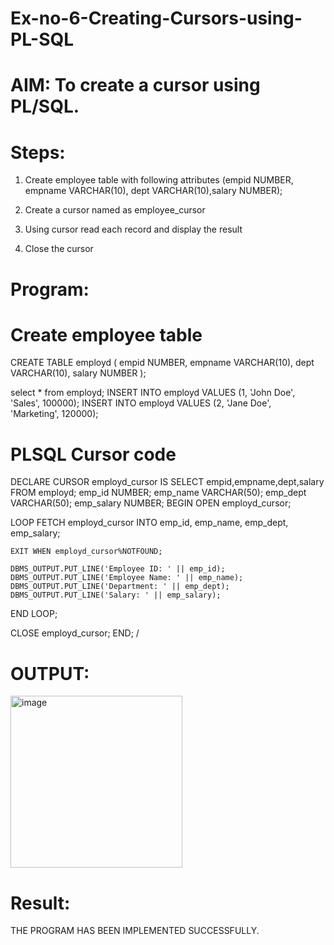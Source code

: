 # Ex-no-6-Creating-Cursors-using-PL-SQL


# AIM: To create a cursor using PL/SQL.


# Steps:


1. Create employee table with following attributes (empid NUMBER, empname VARCHAR(10), dept VARCHAR(10),salary NUMBER);

2. Create a cursor named as employee_cursor

3. Using cursor read each record and display the result

4. Close the cursor


# Program:


# Create employee table


CREATE TABLE employd (
  empid NUMBER,
  empname VARCHAR(10),
  dept VARCHAR(10),
  salary NUMBER
);


select * from employd;
INSERT INTO employd VALUES (1, 'John Doe', 'Sales', 100000);
INSERT INTO employd VALUES (2, 'Jane Doe', 'Marketing', 120000);



# PLSQL Cursor code


DECLARE
   CURSOR employd_cursor IS
   SELECT empid,empname,dept,salary
   FROM employd;
   emp_id NUMBER;
   emp_name VARCHAR(50);
   emp_dept VARCHAR(50);
   emp_salary NUMBER;
BEGIN
  OPEN employd_cursor;

  LOOP
    FETCH employd_cursor INTO emp_id, emp_name, emp_dept, emp_salary;

    EXIT WHEN employd_cursor%NOTFOUND;

    DBMS_OUTPUT.PUT_LINE('Employee ID: ' || emp_id);
    DBMS_OUTPUT.PUT_LINE('Employee Name: ' || emp_name);
    DBMS_OUTPUT.PUT_LINE('Department: ' || emp_dept);
    DBMS_OUTPUT.PUT_LINE('Salary: ' || emp_salary);
  END LOOP;

  CLOSE employd_cursor;
END;
/

# OUTPUT:

<img width="275" alt="image" src="https://github.com/AlluguriSrikrishnateja/Ex-no-6-Creating-Cursors-using-PL-SQL/assets/118343892/19914c0c-d6fb-47c0-8cf7-4aa438bc8ee5">

# Result:


THE PROGRAM HAS BEEN IMPLEMENTED SUCCESSFULLY.



